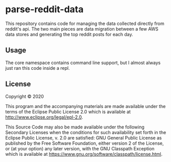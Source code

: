 # parse-reddit-data

This repository contains code for managing the data collected directly from reddit's api. The two main pieces are data migration between a few AWS data stores and generating the top reddit posts for each day.

## Usage

The core namespace contains command line support, but I almost always just ran this code inside a repl.


## License

Copyright © 2020

This program and the accompanying materials are made available under the
terms of the Eclipse Public License 2.0 which is available at
http://www.eclipse.org/legal/epl-2.0.

This Source Code may also be made available under the following Secondary
Licenses when the conditions for such availability set forth in the Eclipse
Public License, v. 2.0 are satisfied: GNU General Public License as published by
the Free Software Foundation, either version 2 of the License, or (at your
option) any later version, with the GNU Classpath Exception which is available
at https://www.gnu.org/software/classpath/license.html.

